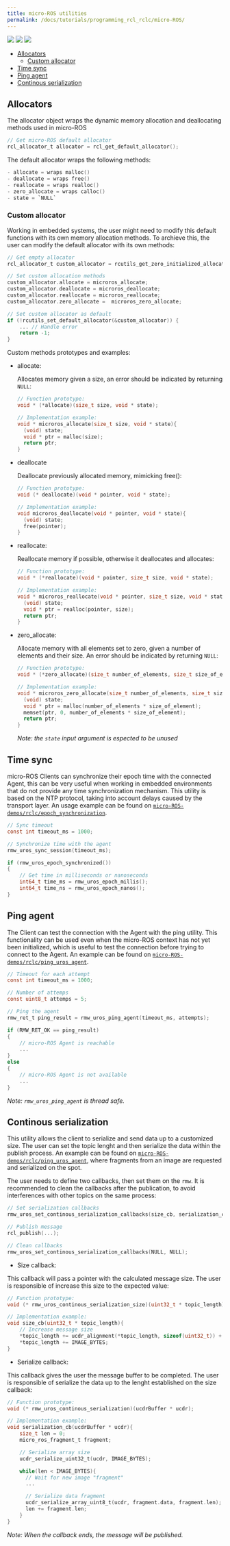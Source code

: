 ```yaml
---
title: micro-ROS utilities
permalink: /docs/tutorials/programming_rcl_rclc/micro-ROS/
---
```


<!-- TODO: Change section name -->

<img src="https://img.shields.io/badge/Written_for-Galactic-green" style="display:inline"/> <img src="https://img.shields.io/badge/Tested_on-Rolling-green" style="display:inline"/> <img src="https://img.shields.io/badge/Tested_on-Humble-green" style="display:inline"/>

- [Allocators](#allocators)
  - [Custom allocator](#custom-allocator)
- [Time sync](#time-sync)
- [Ping agent](#ping-agent)
- [Continous serialization](#continous-serialization)

## Allocators

  The allocator object wraps the dynamic memory allocation and deallocating methods used in micro-ROS

  ```c
  // Get micro-ROS default allocator
  rcl_allocator_t allocator = rcl_get_default_allocator();
  ```

  The default allocator wraps the following methods:

  ```c
  - allocate = wraps malloc()
  - deallocate = wraps free()
  - reallocate = wraps realloc()
  - zero_allocate = wraps calloc()
  - state = `NULL`
  ```

### Custom allocator

Working in embedded systems, the user might need to modify this default functions with its own memory allocation methods.
To archieve this, the user can modify the default allocator with its own methods:

```c
// Get empty allocator
rcl_allocator_t custom_allocator = rcutils_get_zero_initialized_allocator();

// Set custom allocation methods
custom_allocator.allocate = microros_allocate;
custom_allocator.deallocate = microros_deallocate;
custom_allocator.reallocate = microros_reallocate;
custom_allocator.zero_allocate =  microros_zero_allocate;

// Set custom allocator as default
if (!rcutils_set_default_allocator(&custom_allocator)) {
    ... // Handle error
    return -1;
}
```

Custom methods prototypes and examples:

- allocate:

  Allocates memory given a size, an error should be indicated by returning `NULL`:

  ```c
  // Function prototype:
  void * (*allocate)(size_t size, void * state);

  // Implementation example:
  void * microros_allocate(size_t size, void * state){
    (void) state;
    void * ptr = malloc(size);
    return ptr;
  }
  ```

- deallocate

  Deallocate previously allocated memory, mimicking free():

  ```c
  // Function prototype:
  void (* deallocate)(void * pointer, void * state);

  // Implementation example:
  void microros_deallocate(void * pointer, void * state){
    (void) state;
    free(pointer);
  }
  ```

- reallocate:

  Reallocate memory if possible, otherwise it deallocates and allocates:

  ```c
  // Function prototype:
  void * (*reallocate)(void * pointer, size_t size, void * state);

  // Implementation example:
  void * microros_reallocate(void * pointer, size_t size, void * state){
    (void) state;
    void * ptr = realloc(pointer, size);
    return ptr;
  }
  ```

- zero_allocate:

  Allocate memory with all elements set to zero, given a number of elements and their size. An error should be indicated by returning `NULL`:

  ```c
  // Function prototype:
  void * (*zero_allocate)(size_t number_of_elements, size_t size_of_element, void * state);

  // Implementation example:
  void * microros_zero_allocate(size_t number_of_elements, size_t size_of_element, void * state){
    (void) state;
    void * ptr = malloc(number_of_elements * size_of_element);
    memset(ptr, 0, number_of_elements * size_of_element);
    return ptr;
  }
  ```

  *Note: the `state` input argument is espected to be unused*

## Time sync
micro-ROS Clients can synchronize their epoch time with the connected Agent, this can be very useful when working in embedded environments that do not provide any time synchronization mechanism.
This utility is based on the NTP protocol, taking into account delays caused by the transport layer. An usage example can be found on [`micro-ROS-demos/rclc/epoch_synchronization`](https://github.com/micro-ROS/micro-ROS-demos/blob/galactic/rclc/epoch_synchronization/main.c).

```c
// Sync timeout
const int timeout_ms = 1000;

// Synchronize time with the agent
rmw_uros_sync_session(timeout_ms);

if (rmw_uros_epoch_synchronized())
{
    // Get time in milliseconds or nanoseconds
    int64_t time_ms = rmw_uros_epoch_millis();
    int64_t time_ns = rmw_uros_epoch_nanos();
}
```

## Ping agent
The Client can test the connection with the Agent with the ping utility. This functionality can be used even when the micro-ROS context has not yet been initialized, which is useful to test the connection before trying to connect to the Agent. An example can be found on [`micro-ROS-demos/rclc/ping_uros_agent`](https://github.com/micro-ROS/micro-ROS-demos/blob/galactic/rclc/ping_uros_agent/main.c).

```c
// Timeout for each attempt
const int timeout_ms = 1000;

// Number of attemps
const uint8_t attemps = 5;

// Ping the agent
rmw_ret_t ping_result = rmw_uros_ping_agent(timeout_ms, attempts);

if (RMW_RET_OK == ping_result)
{
    // micro-ROS Agent is reachable
    ...
}
else
{
    // micro-ROS Agent is not available
    ...
}
```

*Note: `rmw_uros_ping_agent` is thread safe.*

## Continous serialization

This utility allows the client to serialize and send data up to a customized size. The user can set the topic lenght and then serialize the data within the publish process. An example can be found on [`micro-ROS-demos/rclc/ping_uros_agent`](https://github.com/micro-ROS/micro-ROS-demos/blob/galactic/rclc/ping_uros_agent/main.c), where fragments from an image are requested and serialized on the spot.

The user needs to define two callbacks, then set them on the `rmw`. It is recommended to clean the callbacks after the publication, to avoid interferences with other topics on the same process:

```c
// Set serialization callbacks
rmw_uros_set_continous_serialization_callbacks(size_cb, serialization_cb);

// Publish message
rcl_publish(...);

// Clean callbacks
rmw_uros_set_continous_serialization_callbacks(NULL, NULL);
```

- Size callback:

This callback will pass a pointer with the calculated message size. The user is responsible of increase this size to the expected value:

```c
// Function prototype:
void (* rmw_uros_continous_serialization_size)(uint32_t * topic_length);

// Implementation example:
void size_cb(uint32_t * topic_length){
    // Increase message size
    *topic_length += ucdr_alignment(*topic_length, sizeof(uint32_t)) + sizeof(uint32_t);
    *topic_length += IMAGE_BYTES;
}
```

- Serialize callback:

This callback gives the user the message buffer to be completed. The user is responsible of serialize the data up to the lenght established on the size callback:

```c
// Function prototype:
void (* rmw_uros_continous_serialization)(ucdrBuffer * ucdr);

// Implementation example:
void serialization_cb(ucdrBuffer * ucdr){
    size_t len = 0;
    micro_ros_fragment_t fragment;

    // Serialize array size
    ucdr_serialize_uint32_t(ucdr, IMAGE_BYTES);

    while(len < IMAGE_BYTES){
      // Wait for new image "fragment"
      ...

      // Serialize data fragment
      ucdr_serialize_array_uint8_t(ucdr, fragment.data, fragment.len);
      len += fragment.len;
    }
}
```

*Note: When the callback ends, the message will be published.*
